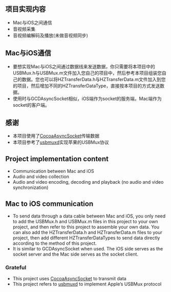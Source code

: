 ## 项目实现内容
* Mac与iOS之间通信
* 音视频采集
* 音视频编解码及播放(未做音视频同步)
  
## Mac与iOS通信
* 要想实现Mac与iOS之间通过数据线来发送数据，你只需要将本项目中的USBMux.h与USBMux.m文件加入您自己的项目中，然后参考本项目组装您自己的数据。您也可以将HZTransferData.h与HZTransferData.m文件加入到您的项目，然后增加不同的HZTransferDataType，直接按本项目的方式发送数据。
* 使用时与GCDAsyncSocket相似，iOS端作为socket的服务端，Mac端作为socket的客户端。

## 感谢
* 本项目使用了[CocoaAsyncSocket](https://github.com/robbiehanson/CocoaAsyncSocket)传输数据
* 本项目参考了[usbmuxd](https://github.com/libimobiledevice/usbmuxd)实现苹果的USBMux协议


## Project implementation content
* Communication between Mac and iOS
* Audio and video collection
* Audio and video encoding, decoding and playback (no audio and video synchronization)
  
## Mac to iOS communication
* To send data through a data cable between Mac and iOS, you only need to add the USBMux.h and USBMux.m files in this project to your own project, and then refer to this project to assemble your own data. You can also add the HZTransferData.h and HZTransferData.m files to your project, then add different HZTransferDataTypes to send data directly according to the method of this project.
* It is similar to GCDAsyncSocket when used. The iOS side serves as the socket server and the Mac side serves as the socket client.

### Grateful
* This project uses [CocoaAsyncSocket](https://github.com/robbiehanson/CocoaAsyncSocket) to transmit data
* This project refers to [usbmuxd](https://github.com/libimobiledevice/usbmuxd) to implement Apple’s USBMux protocol

